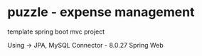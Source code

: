 # puzzle - expense management
template spring boot mvc project 

Using -> 
JPA,
MySQL Connector - 8.0.27
Spring Web
